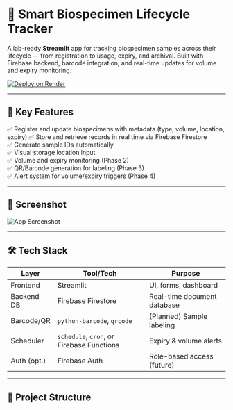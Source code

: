 # 🧬 Smart Biospecimen Lifecycle Tracker

A lab-ready **Streamlit** app for tracking biospecimen samples across their lifecycle — from registration to usage, expiry, and archival. Built with Firebase backend, barcode integration, and real-time updates for volume and expiry monitoring.

[![Deploy on Render](https://img.shields.io/badge/Deployed%20on-Render-blue)](https://render.com)

---

## 🚀 Key Features

✅ Register and update biospecimens with metadata (type, volume, location, expiry) 
✅ Store and retrieve records in real time via Firebase Firestore  
✅ Generate sample IDs automatically  
✅ Visual storage location input  
✅ Volume and expiry monitoring (Phase 2)  
✅ QR/Barcode generation for labeling (Phase 3)  
✅ Alert system for volume/expiry triggers (Phase 4)  

---

## 📸 Screenshot

![App Screenshot](app_screenshot.png)

---

## 🛠 Tech Stack

| Layer         | Tool/Tech             | Purpose                            |
|---------------|------------------------|-------------------------------------|
| Frontend      | Streamlit              | UI, forms, dashboard                |
| Backend DB    | Firebase Firestore     | Real-time document database         |
| Barcode/QR    | `python-barcode`, `qrcode` | (Planned) Sample labeling       |
| Scheduler     | `schedule`, `cron`, or Firebase Functions | Expiry & volume alerts |
| Auth (opt.)   | Firebase Auth          | Role-based access (future)          |

---

## 📁 Project Structure

